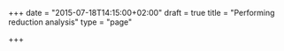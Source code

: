 +++
date = "2015-07-18T14:15:00+02:00"
draft = true
title = "Performing reduction analysis"
type = "page"

+++
